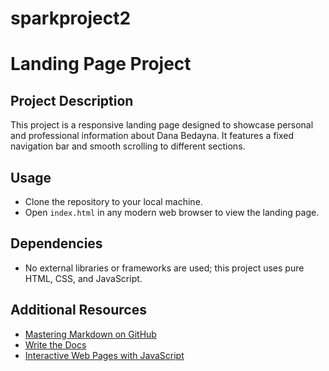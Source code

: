 # sparkproject2
# Landing Page Project

## Project Description
This project is a responsive landing page designed to showcase personal and professional information about Dana Bedayna. It features a fixed navigation bar and smooth scrolling to different sections.

## Usage
- Clone the repository to your local machine.
- Open `index.html` in any modern web browser to view the landing page.

## Dependencies
- No external libraries or frameworks are used; this project uses pure HTML, CSS, and JavaScript.

## Additional Resources
- [Mastering Markdown on GitHub](https://guides.github.com/features/mastering-markdown/)
- [Write the Docs](https://www.writethedocs.org/guide/writing/beginners-guide-to-docs/)
- [Interactive Web Pages with JavaScript](https://developer.mozilla.org/en-US/docs/Learn/JavaScript/Building_blocks/Events)
